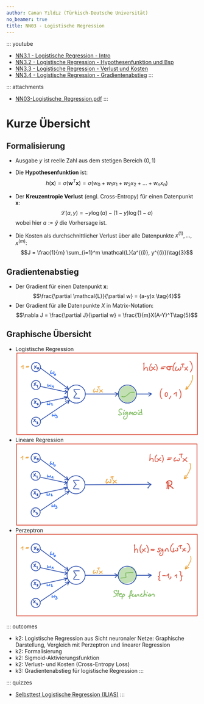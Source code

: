 ```yaml
---
author: Canan Yıldız (Türkisch-Deutsche Universität)
no_beamer: true
title: NN03 - Logistische Regression
---
```


::: youtube
-   [NN3.1 - Logistische Regression - Intro](https://youtu.be/GpJmjrqA5RY)
-   [NN3.2 - Logistische Regression - Hypothesenfunktion und Bsp](https://youtu.be/z-jFZeNWMRc)
-   [NN3.3 - Logistische Regression - Verlust und Kosten](https://youtu.be/ruuCKupOhCE)
-   [NN3.4 - Logistische Regression - Gradientenabstieg](https://youtu.be/kPAZsr-r1LA)
:::

::: attachments
-   [NN03-Logistische_Regression.pdf](https://github.com/Artificial-Intelligence-HSBI-TDU/KI-Vorlesung/blob/master/lecture/nn/files/NN03-Logistische_Regression.pdf)
:::

# Kurze Übersicht

## Formalisierung

-   Ausgabe $y$ ist reelle Zahl aus dem stetigen Bereich $(0,1)$

-   Die **Hypothesenfunktion** ist:
    $$h(\mathbf{x}) = \sigma (\mathbf{w}^T\mathbf{x}) = \sigma (w_0 + w_1x_1 + w_2x_2 + \ldots + w_nx_n) \tag{1}$$

-   Der **Kreuzentropie Verlust** (engl. Cross-Entropy) für einen Datenpunkt $\mathbf{x}$:
    $$\mathcal{L}(a, y) =  - y  \log(a) - (1-y)  \log(1-a)\tag{2}$$ wobei hier $a := \hat{y}$ die Vorhersage ist.

-   Die Kosten als durchschnittlicher Verlust über alle Datenpunkte $x^{(1)}, \ldots, x^{(m)}$:
    $$J = \frac{1}{m} \sum_{i=1}^m \mathcal{L}(a^{(i)}, y^{(i)})\tag{3}$$

## Gradientenabstieg

-   Der Gradient für einen Datenpunkt $\mathbf{x}$: $$\frac{\partial \mathcal{L}}{\partial w} = (a-y)x \tag{4}$$
-   Der Gradient für alle Datenpunkte $X$ in Matrix-Notation:
    $$\nabla J = \frac{\partial J}{\partial w} = \frac{1}{m}X(A-Y)^T\tag{5}$$

## Graphische Übersicht

-   Logistische Regression ![](images/log_reg_nn.png)
-   Lineare Regression ![](images/lin_reg_nn.png)
-   Perzeptron ![](images/perzeptron_nn.png)

::: outcomes
-   k2: Logistische Regression aus Sicht neuronaler Netze: Graphische Darstellung, Vergleich mit Perzeptron und linearer Regression
-   k2: Formalisierung
-   k2: Sigmoid-Aktivierungsfunktion
-   k2: Verlust- und Kosten (Cross-Entropy Loss)
-   k3: Gradientenabstieg für logistische Regression
:::

::: quizzes
-   [Selbsttest Logistische Regression
    (ILIAS)](https://www.hsbi.de/elearning/goto.php?target=tst_1106591&client_id=FH-Bielefeld)
:::
